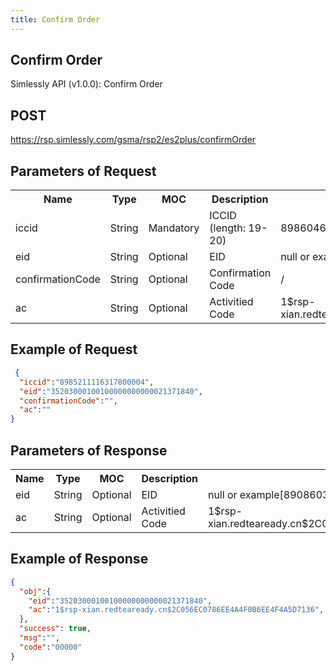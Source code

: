```yaml
---
title: Confirm Order 
---
```

## Confirm Order
Simlessly API (v1.0.0): Confirm Order
## POST
<https://rsp.simlessly.com/gsma/rsp2/es2plus/confirmOrder>

## Parameters of Request

<table>
    <tr>
        <th>Name</th>
        <th>Type</th>
        <th>MOC</th>
        <th>Description</th>
        <th>Example</th>
    </tr>
    <tr>
        <td>iccid</td>
        <td>String</td>
        <td>Mandatory</td>
        <td>ICCID (length: 19-20)</td>
        <td>89860468152080349618</td>
    </tr>
    <tr>
        <td>eid</td>
        <td>String</td>
        <td>Optional</td>
        <td>EID</td>
        <td>null or example[89086030202200000022000014352016]</td>
    </tr>
    <tr>
        <td>confirmationCode</td>
        <td>String</td>
        <td>Optional</td>
        <td>Confirmation Code</td>
        <td>/</td>
    </tr>
    <tr>
        <td>ac</td>
        <td>String</td>
        <td>Optional</td>
        <td>Activitied Code</td>
        <td>1$rsp-xian.redteaready.cn$2C056EC0786EE4A4F0B6EE4F4A5D7136</td>
    </tr>
</table>



## Example of Request

```json
 {
  "iccid":"8985211116317800004",
  "eid":"35203000100100000000000021371840",
  "confirmationCode":"",
  "ac":""
}
```
## Parameters of Response
<table>
    <tr>
        <th>Name</th>
        <th>Type</th>
        <th>MOC</th>
        <th>Description</th>
        <th>Example</th>
    </tr>
    <tr>
        <td>eid</td>
        <td>String</td>
        <td>Optional</td>
        <td>EID</td>
        <td>null or example[89086030202200000022000014352016]</td>
    </tr>
    <tr>
        <td>ac</td>
        <td>String</td>
        <td>Optional</td>
        <td>Activitied Code</td>
        <td>1$rsp-xian.redteaready.cn$2C056EC0786EE4A4F0B6EE4F4A5D7136</td>
    </tr>
</table>

## Example of Response

```json
{
  "obj":{
    "eid":"35203000100100000000000021371840",
    "ac":"1$rsp-xian.redteaready.cn$2C056EC0786EE4A4F0B6EE4F4A5D7136",
  },
  "success": true,
  "msg":"",
  "code":"00000"
}
```